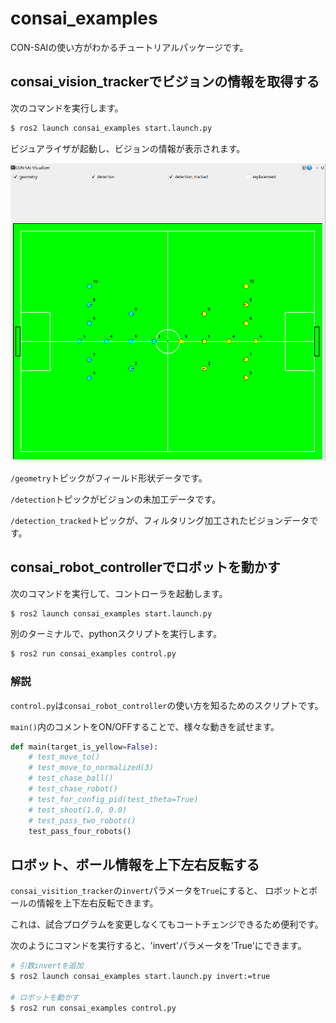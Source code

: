 # consai_examples

CON-SAIの使い方がわかるチュートリアルパッケージです。

## consai_vision_trackerでビジョンの情報を取得する

次のコマンドを実行します。

```sh
$ ros2 launch consai_examples start.launch.py
```

ビジュアライザが起動し、ビジョンの情報が表示されます。

!['visualizer'](./resources/visualizer.png)

`/geometry`トピックがフィールド形状データです。

`/detection`トピックがビジョンの未加工データです。

`/detection_tracked`トピックが、フィルタリング加工されたビジョンデータです。

## consai_robot_controllerでロボットを動かす

次のコマンドを実行して、コントローラを起動します。

```sh
$ ros2 launch consai_examples start.launch.py
```

別のターミナルで、pythonスクリプトを実行します。

```sh
$ ros2 run consai_examples control.py
```

### 解説

`control.py`は`consai_robot_controller`の使い方を知るためのスクリプトです。

`main()`内のコメントをON/OFFすることで、様々な動きを試せます。

```python
def main(target_is_yellow=False):
    # test_move_to()
    # test_move_to_normalized(3)
    # test_chase_ball()
    # test_chase_robot()
    # test_for_config_pid(test_theta=True)
    # test_shoot(1.0, 0.0)
    # test_pass_two_robots()
    test_pass_four_robots()
```

## ロボット、ボール情報を上下左右反転する

`consai_visition_tracker`の`invert`パラメータを`True`にすると、
ロボットとボールの情報を上下左右反転できます。

これは、試合プログラムを変更しなくてもコートチェンジできるため便利です。

次のようにコマンドを実行すると、'invert'パラメータを'True'にできます。

```sh
# 引数invertを追加
$ ros2 launch consai_examples start.launch.py invert:=true

# ロボットを動かす
$ ros2 run consai_examples control.py
```

